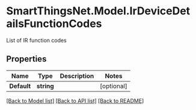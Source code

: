 # SmartThingsNet.Model.IrDeviceDetailsFunctionCodes
List of IR function codes
## Properties

Name | Type | Description | Notes
------------ | ------------- | ------------- | -------------
**Default** | **string** |  | [optional] 

[[Back to Model list]](../README.md#documentation-for-models) [[Back to API list]](../README.md#documentation-for-api-endpoints) [[Back to README]](../README.md)

